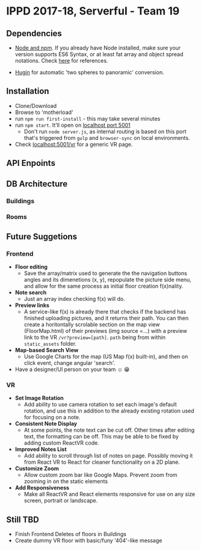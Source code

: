 # IPPD 2017-18, Serverful - Team 19

## Dependencies
- [Node and npm](https://nodejs.org/en/). If you already have Node installed, make sure your version supports ES6 Syntax, or at least fat array and object spread notations. Check [here](https://node.green/) for references.
+ [Hugin](http://hugin.sourceforge.net/download/) for automatic 'two spheres to panoramic' conversion.

## Installation
- Clone/Download
- Browse to 'motherload'
- run `npm run first-install` - this may take several minutes
- run `npm start`. It'll open on [localhost port 5001](http://localhost:5001)
  + Don't run `node server.js`, as internal routing is based on this port that's triggered from `gulp` and `browser-sync` on local environments.
- Check [localhost:5001/vr](http://localhost:5001/vr) for a generic VR page.

<!-- - Frontend
  + Search View
    ```
    ====================
          NAVBAR
    --------------------
        | Search bar ng-model='search'
        | --------------
        |
    MAP | [ng-repeat of buildings | filter:search | limitTo: 20?-50?]
        |
        |
    --------------------
    ====================
    ```
 -->

## API Enpoints
<!-- picture -->

## DB Architecture
### Buildings
<!-- picture -->

### Rooms
<!-- picture -->

## Future Suggetions

### Frontend
  - **Floor editing**
    + Save the array/matrix used to generate the the navigation buttons angles and its dimenetions (x, y), repopulate the picture side menu, and allow for the same process as initial floor creation f(x)nality.
  - **Note search**
    + Just an array index checking f(x) will do.
  - **Preview links**
    + A service-like f(x) is already there that checks if the backend has finished uploading pictures, and it returns their path. You can then create a horitontally scrolable section on the map view (FloorMap.html) of their previews (img source =...) with a preview link to the VR `/vr?preview=[path]`. `path` being from within `static_assets` folder.
  - **Map-based Search View**
    + Use Google Charts for the map (US Map f(x) built-in), and then on click event, change angular 'search'.
  - Have a designer/UI person on your team :relaxed: :grin:

### VR
  - **Set Image Rotation**
    + Add ability to use camera rotation to set each image's default rotation, and use this in addition to the already existing rotation used for focusing on a note.
  - **Consistent Note Display**
    + At some points, the note text can be cut off. Other times after editing text, the formatting can be off. This may be able to be fixed by adding custom ReactVR code.  
  - **Improved Notes List**
    + Add ability to scroll through list of notes on page. Possibly moving it from React VR to React for cleaner functionality on a 2D plane.    
  - **Customize Zoom**
    + Allow custom zoom bar like Google Maps. Prevent zoom from zooming in on the static elements   
  - **Add Responsiveness**
    + Make all ReactVR and React elements responsive for use on any size screen, portrait or landscape.

## Still TBD
- Finish Frontend Deletes of floors in Buildings
- Create dummy VR floor with basic/funy '404'-like message
